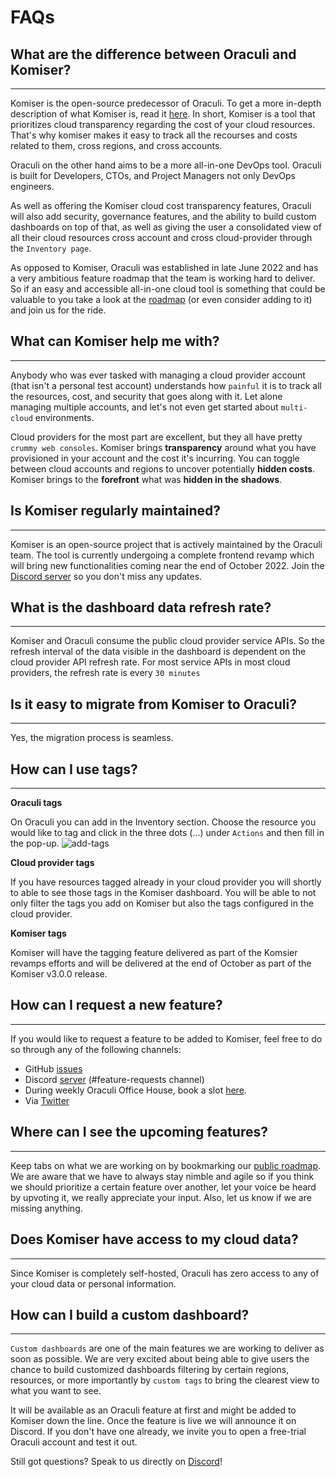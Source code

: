 # FAQs

## What are the difference between Oraculi and Komiser?
---
Komiser is the open-source predecessor of Oraculi. To get a more in-depth description of what Komiser is, read it [here](/docs/Introduction/what-is-komiser.md). In short, Komiser is a tool that prioritizes cloud transparency regarding the cost of your cloud resources. That's why komiser makes it easy to track all the recourses and costs related to them, cross regions, and cross accounts. 

Oraculi on the other hand aims to be a more all-in-one DevOps tool. Oraculi is built for Developers, CTOs, and Project Managers not only DevOps engineers. 

As well as offering the Komiser cloud cost transparency features, Oraculi will also add security, governance features, and the ability to build custom dashboards on top of that, as well as giving the user a consolidated view of all their cloud resources cross account and cross cloud-provider through the `Inventory page`. 

As opposed to Komiser, Oraculi was established in late June 2022 and has a very ambitious feature roadmap that the team is working hard to deliver. So if an easy and accessible all-in-one cloud tool is something that could be valuable to you take a look at the [roadmap](https://oraculi.canny.io/) (or even consider adding to it) and join us for the ride. 

## What can Komiser help me with? 
---
Anybody who was ever tasked with managing a cloud provider account (that isn't a personal test account) understands how `painful` it is to track all the resources, cost, and security that goes along with it. Let alone managing multiple accounts, and let's not even get started about `multi-cloud` environments. 

Cloud providers for the most part are excellent, but they all have pretty `crummy web consoles`. Komiser brings **transparency** around what you have provisioned in your account and the cost it's incurring. You can toggle between cloud accounts and regions to uncover potentially **hidden costs**. Komiser brings to the **forefront** what was **hidden in the shadows**. 

## Is Komiser regularly maintained?
---
Komiser is an open-source project that is actively maintained by the Oraculi team. The tool is currently undergoing a complete frontend revamp which will bring new functionalities coming near the end of October 2022. Join the [Discord server](https://discord.oraculi.io) so you don't miss any updates.

## What is the dashboard data refresh rate?
---
Komiser and Oraculi consume the public cloud provider service APIs. So the refresh interval of the data visible in the dashboard is dependent on the cloud provider API refresh rate. For most service APIs in most cloud providers, the refresh rate is every `30 minutes`

## Is it easy to migrate from Komiser to Oraculi?
---

Yes, the migration process is seamless. 

## How can I use tags?
---

**Oraculi tags**

On Oraculi you can add in the Inventory section. Choose the resource you would like to tag and click in the three dots (...) under `Actions` and then fill in the pop-up.
![add-tags](/img/add-tags.png)

**Cloud provider tags**

If you have resources tagged already in your cloud provider you will shortly to able to see those tags in the Komiser dashboard. You will be able to not only filter the tags you add on Komiser but also the tags configured in the cloud provider. 

**Komiser tags** 

Komiser will have the tagging feature delivered as part of the Komsier revamps efforts and will be delivered at the end of October as part of the Komiser v3.0.0 release. 

## How can I request a new feature?
---

If you would like to request a feature to be added to Komiser, feel free to do so through any of the following channels: 
- GitHub [issues](https://github.com/HelloOraculi/komiser/issues)
- Discord [server](https://discord.oraculi.io) (#feature-requests channel)
- During weekly Oraculi Office House, book a slot [here](https://calendly.com/jake-oraculi). 
- Via [Twitter](https://twitter.com/HelloOraculi) 

## Where can I see the upcoming features?
---

Keep tabs on what we are working on by bookmarking our [public roadmap](https://oraculi.canny.io/). We are aware that we have to always stay nimble and agile so if you think we should prioritize a certain feature over another, let your voice be heard by upvoting it, we really appreciate your input. Also, let us know if we are missing anything. 

## Does Komiser have access to my cloud data?
---

Since Komiser is completely self-hosted, Oraculi has zero access to any of your cloud data or personal information. 

## How can I build a custom dashboard? 
---

`Custom dashboards` are one of the main features we are working to deliver as soon as possible. We are very excited about being able to give users the chance to build customized dashboards filtering by certain regions, resources, or more importantly by `custom tags` to bring the clearest view to what you want to see. 

It will be available as an Oraculi feature at first and might be added to Komiser down the line. Once the feature is live we will announce it on Discord. If you don't have one already, we invite you to open a free-trial Oraculi account and test it out.

Still got questions? Speak to us directly on [Discord](https://discord.oraculi.io)! 
